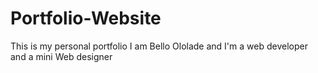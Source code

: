 # Portfolio-Website
This is my  personal portfolio 
I am Bello Ololade and I'm a web developer and a mini Web designer
